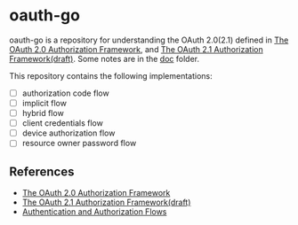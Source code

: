# oauth-go
oauth-go is a repository for understanding the OAuth 2.0(2.1) defined in [The OAuth 2.0 Authorization Framework](https://datatracker.ietf.org/doc/html/rfc6749), and [The OAuth 2.1 Authorization Framework(draft)](https://datatracker.ietf.org/doc/html/draft-ietf-oauth-v2-1-09). Some notes are in the [doc](https://github.com/task4233/oauth-go/tree/v2/doc) folder.

This repository contains the following implementations:
- [ ] authorization code flow
- [ ] implicit flow
- [ ] hybrid flow
- [ ] client credentials flow
- [ ] device authorization flow
- [ ] resource owner password flow

## References
- [The OAuth 2.0 Authorization Framework](https://datatracker.ietf.org/doc/html/rfc6749)
- [The OAuth 2.1 Authorization Framework(draft)](https://datatracker.ietf.org/doc/html/draft-ietf-oauth-v2-1-09)
- [Authentication and Authorization Flows](https://auth0.com/docs/get-started/authentication-and-authorization-flow)
